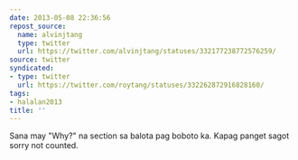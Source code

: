 ```yaml
---
date: 2013-05-08 22:36:56
repost_source:
  name: alvinjtang
  type: twitter
  url: https://twitter.com/alvinjtang/statuses/332177238772576259/
source: twitter
syndicated:
- type: twitter
  url: https://twitter.com/roytang/statuses/332262872916828160/
tags:
- halalan2013
title: ''
---
```


Sana may "Why?" na section sa balota pag boboto ka. Kapag panget sagot sorry not counted.